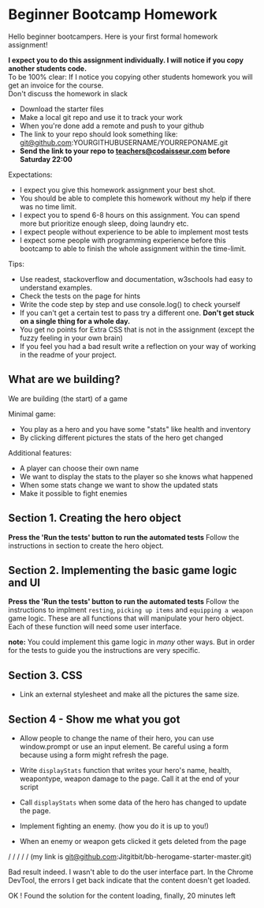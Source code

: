 # Beginner Bootcamp Homework

Hello beginner bootcampers. Here is your first formal homework  assignment!


**I expect you to do this assignment individually. I will notice if you copy another students code.**  
To be 100% clear: If I notice you copying other students homework you will get an invoice for the course.  
Don't discuss the homework in slack

- Download the starter files
- Make a local git repo and use it to track your work
- When you're done add a remote and push to your github
- The link to your repo should look something like: git@github.com:YOURGITHUBUSERNAME/YOURREPONAME.git
- **Send the link to your repo to teachers@codaisseur.com before Saturday 22:00**

Expectations:
- I expect you give this homework assignment your best shot.
- You should be able to complete this homework without my help if there was no time limit.
- I expect you to spend 6-8 hours on this assignment. You can spend more but prioritize enough sleep, doing laundry etc.
- I expect people without experience to be able to implement most tests
- I expect some people with programming experience before this bootcamp to able to finish the whole assignment within the time-limit.

Tips:
- Use readest, stackoverflow and documentation, w3schools had easy to understand examples.
- Check the tests on the page for hints
- Write the code step by step and use console.log() to check yourself  
- If you can't get a certain test to pass try a different one. **Don't get stuck on a single thing for a whole day.**  
- You get no points for Extra CSS that is not in the assignment (except the fuzzy feeling in your own brain)
- If you feel you had a bad result write a reflection on your way of working in the readme of your project.

## What are we building?

We are building (the start) of a game

Minimal game:

- You play as a hero and you have some "stats" like health and inventory
- By clicking different pictures the stats of the hero get changed

Additional features:

- A player can choose their own name
- We want to display the stats to the player so she knows what happened
- When some stats change we want to show the updated stats
- Make it possible to fight enemies

## Section 1. Creating the hero object

**Press the 'Run the tests' button to run the automated tests** 
Follow the instructions in section to create the hero object.

## Section 2. Implementing the basic game logic and UI

**Press the 'Run the tests' button to run the automated tests**
Follow the instructions to implment `resting`, `picking up items` and `equipping a weapon` game logic. These are all functions that will manipulate your hero object. Each of these function will need some user interface.

**note:** You could implement this game logic in *many* other ways. But in order for the tests to guide you the instructions are very specific.

## Section 3. CSS

- Link an external stylesheet and make all the pictures the same size.

## Section 4 - Show me what you got

- Allow people to change the name of their hero, you can use window.prompt or use an input element. Be careful using a form because using a form might refresh the page.

- Write `displayStats` function that writes your hero's name, health, weapontype, weapon damage to the page. Call it at the end of your script

- Call `displayStats` when some data of the hero has changed to update the page.

- Implement fighting an enemy. (how you do it is up to you!)

- When an enemy or weapon gets clicked it gets deleted from the page

/
/
/
/
/
(my link is git@github.com:Jitgitbit/bb-herogame-starter-master.git)

Bad result indeed. I wasn't able to do the user interface part. In the Chrome DevTool, the errors I get back indicate that the content doesn't get loaded.

OK ! Found the solution for the content loading, finally, 20 minutes left